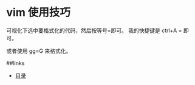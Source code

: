 # vim 使用技巧

可视化下选中要格式化的代码，然后按等号=即可。
我的快捷键是 ctrl+A = 即可。

或者使用 gg=G 来格式化。

##links
   * [目录](readme.md)





